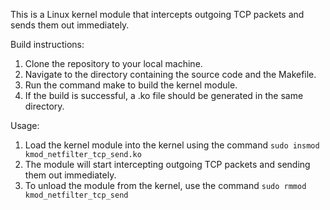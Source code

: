 This is a Linux kernel module that intercepts outgoing TCP packets and sends them out immediately.

Build instructions:
1. Clone the repository to your local machine.
2. Navigate to the directory containing the source code and the Makefile.
3. Run the command make to build the kernel module.
4. If the build is successful, a .ko file should be generated in the same directory.

Usage:
1. Load the kernel module into the kernel using the command `sudo insmod kmod_netfilter_tcp_send.ko`
2. The module will start intercepting outgoing TCP packets and sending them out immediately.
3. To unload the module from the kernel, use the command `sudo rmmod kmod_netfilter_tcp_send`
